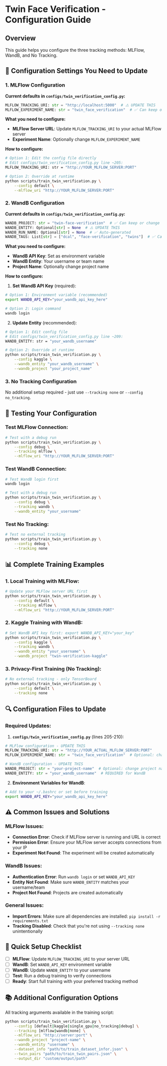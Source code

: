 # Twin Face Verification - Configuration Guide

## Overview
This guide helps you configure the three tracking methods: MLFlow, WandB, and No Tracking.

## 🔧 Configuration Settings You Need to Update

### 1. MLFlow Configuration

**Current defaults in `configs/twin_verification_config.py`:**
```python
MLFLOW_TRACKING_URI: str = "http://localhost:5000"  # ⚠️ UPDATE THIS
MLFLOW_EXPERIMENT_NAME: str = "twin_face_verification"  # ✅ Can keep or change
```

**What you need to configure:**
- **MLFlow Server URL**: Update `MLFLOW_TRACKING_URI` to your actual MLFlow server
- **Experiment Name**: Optionally change `MLFLOW_EXPERIMENT_NAME`

**How to configure:**
```bash
# Option 1: Edit the config file directly
# Edit configs/twin_verification_config.py line ~205:
MLFLOW_TRACKING_URI: str = "http://YOUR_MLFLOW_SERVER:PORT"

# Option 2: Override at runtime
python scripts/train_twin_verification.py \
    --config default \
    --mlflow_uri "http://YOUR_MLFLOW_SERVER:PORT"
```

### 2. WandB Configuration

**Current defaults in `configs/twin_verification_config.py`:**
```python
WANDB_PROJECT: str = "twin-face-verification"  # ✅ Can keep or change
WANDB_ENTITY: Optional[str] = None  # ⚠️ UPDATE THIS
WANDB_RUN_NAME: Optional[str] = None  # ✅ Auto-generated
WANDB_TAGS: List[str] = ["dcal", "face-verification", "twins"]  # ✅ Can keep
```

**What you need to configure:**
- **WandB API Key**: Set as environment variable
- **WandB Entity**: Your username or team name
- **Project Name**: Optionally change project name

**How to configure:**

1. **Set WandB API Key** (required):
```bash
# Option 1: Environment variable (recommended)
export WANDB_API_KEY="your_wandb_api_key_here"

# Option 2: Login command
wandb login
```

2. **Update Entity** (recommended):
```bash
# Option 1: Edit config file
# Edit configs/twin_verification_config.py line ~209:
WANDB_ENTITY: str = "your_wandb_username"

# Option 2: Override at runtime
python scripts/train_twin_verification.py \
    --config kaggle \
    --wandb_entity "your_wandb_username" \
    --wandb_project "your_project_name"
```

### 3. No Tracking Configuration
No additional setup required - just use `--tracking none` or `--config no_tracking`.

## 🚀 Testing Your Configuration

### Test MLFlow Connection:
```bash
# Test with a debug run
python scripts/train_twin_verification.py \
    --config debug \
    --tracking mlflow \
    --mlflow_uri "http://YOUR_MLFLOW_SERVER:PORT"
```

### Test WandB Connection:
```bash
# Test WandB login first
wandb login

# Test with a debug run
python scripts/train_twin_verification.py \
    --config debug \
    --tracking wandb \
    --wandb_entity "your_username"
```

### Test No Tracking:
```bash
# Test no external tracking
python scripts/train_twin_verification.py \
    --config debug \
    --tracking none
```

## 📊 Complete Training Examples

### 1. Local Training with MLFlow:
```bash
# Update your MLFlow server URL first
python scripts/train_twin_verification.py \
    --config default \
    --tracking mlflow \
    --mlflow_uri "http://YOUR_MLFLOW_SERVER:PORT"
```

### 2. Kaggle Training with WandB:
```bash
# Set WandB API key first: export WANDB_API_KEY="your_key"
python scripts/train_twin_verification.py \
    --config kaggle \
    --tracking wandb \
    --wandb_entity "your_username" \
    --wandb_project "twin-verification-kaggle"
```

### 3. Privacy-First Training (No Tracking):
```bash
# No external tracking - only TensorBoard
python scripts/train_twin_verification.py \
    --config default \
    --tracking none
```

## 🔍 Configuration Files to Update

### Required Updates:

1. **`configs/twin_verification_config.py`** (lines 205-210):
```python
# MLFlow configuration - UPDATE THIS
MLFLOW_TRACKING_URI: str = "http://YOUR_ACTUAL_MLFLOW_SERVER:PORT"
MLFLOW_EXPERIMENT_NAME: str = "twin_face_verification"  # Optional: change name

# WandB configuration - UPDATE THIS  
WANDB_PROJECT: str = "your-project-name"  # Optional: change project name
WANDB_ENTITY: str = "your_wandb_username"  # REQUIRED for WandB
```

2. **Environment Variables for WandB**:
```bash
# Add to your ~/.bashrc or set before training
export WANDB_API_KEY="your_wandb_api_key_here"
```

## ⚠️ Common Issues and Solutions

### MLFlow Issues:
- **Connection Error**: Check if MLFlow server is running and URL is correct
- **Permission Error**: Ensure your MLFlow server accepts connections from your IP
- **Experiment Not Found**: The experiment will be created automatically

### WandB Issues:
- **Authentication Error**: Run `wandb login` or set `WANDB_API_KEY`
- **Entity Not Found**: Make sure `WANDB_ENTITY` matches your username/team
- **Project Not Found**: Projects are created automatically

### General Issues:
- **Import Errors**: Make sure all dependencies are installed: `pip install -r requirements.txt`
- **Tracking Disabled**: Check that you're not using `--tracking none` unintentionally

## 🎯 Quick Setup Checklist

- [ ] **MLFlow**: Update `MLFLOW_TRACKING_URI` to your server URL
- [ ] **WandB**: Set `WANDB_API_KEY` environment variable
- [ ] **WandB**: Update `WANDB_ENTITY` to your username
- [ ] **Test**: Run a debug training to verify connections
- [ ] **Ready**: Start full training with your preferred tracking method

## 📚 Additional Configuration Options

All tracking arguments available in the training script:

```bash
python scripts/train_twin_verification.py \
    --config [default|kaggle|single_gpu|no_tracking|debug] \
    --tracking [mlflow|wandb|none] \
    --mlflow_uri "http://server:port" \
    --wandb_project "project-name" \
    --wandb_entity "username" \
    --dataset_info "path/to/train_dataset_infor.json" \
    --twin_pairs "path/to/train_twin_pairs.json" \
    --output_dir "custom/output/path"
``` 